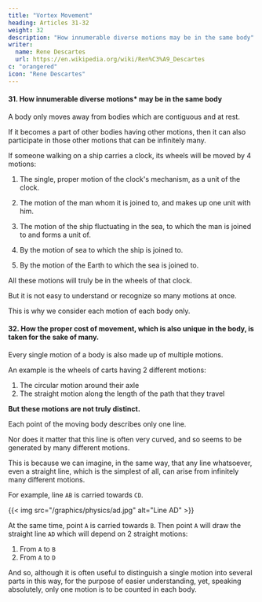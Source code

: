 ```yaml
---
title: "Vortex Movement"
heading: Articles 31-32
weight: 32
description: "How innumerable diverse motions may be in the same body"
writer:
  name: Rene Descartes
  url: https://en.wikipedia.org/wiki/Ren%C3%A9_Descartes
c: "orangered"
icon: "Rene Descartes"
---
```



#### 31. How innumerable diverse motions* may be in the same body

<!-- n n="This is now called Brownian Motion" -->

<!-- But every body also has a certain proper motion of its fibers, since it is understood to  -->

A body only moves away from bodies which are contiguous and at rest.

If it becomes a part of other bodies having other motions, then it can also participate in those other motions that can be infinitely many.

<!-- , if indeed it  -->

If someone walking on a ship carries a clock, its wheels will be moved by 4 motions:

1. The single, proper motion of the clock's mechanism, as a unit of the clock.
<!-- their fibers. -->

2. The motion of the man whom it is joined to, and makes up one unit with him.

<!-- But they will also participate in another [motion], insofar as they are joined to the walking man, composing one part of matter with him,  -->

3. The motion of the ship fluctuating in the sea, to which the man is joined to and forms a unit of. 

4. By the motion of sea to which the ship is joined to.

5. By the motion of the Earth to which the sea is joined to.

 <!-- they are joined to the earth itself, if indeed the whole earth moves.  -->

All these motions will truly be in the wheels of that clock. 

But it is not easy to understand or recognize so many motions at once.

This is why we consider each motion of each body only. 

<!-- , nor can all of them be recognized, it will suffice to consider that single one which is proper to each body. -->



#### 32. How the proper cost of movement, which is also unique in the body, is taken for the sake of many.

Every single motion of a body is also made up of multiple motions.

<!-- , insofar as it is considered to be its own and peculiar to it, can be considered as  -->

An example is the wheels of carts having 2 different motions:

1. The circular motion around their axle
2. The straight motion along the length of the path that they travel

 <!-- along which they are carried -->

**But these motions are not truly distinct.** 

Each point of the moving body describes only one line. 

Nor does it matter that this line is often very curved, and so seems to be generated by many different motions. 

This is because we can imagine, in the same way, that any line whatsoever, even a straight line, which is the simplest of all, can arise from infinitely many different motions. 


For example, line `AB` is carried towards `CD`.

{{< img src="/graphics/physics/ad.jpg" alt="Line AD" >}}

At the same time, point `A` is carried towards `B`. Then point `A` will draw the straight line `AD` which will depend on 2 straight motions:

1. From `A` to `B`
2. From `A` to `D`

<!-- than the curved line which is described by any point of a wheel depends on a circular and a straight motion. -->

And so, although it is often useful to distinguish a single motion into several parts in this way, for the purpose of easier understanding, yet, speaking absolutely, only one motion is to be counted in each body.


